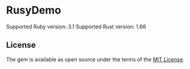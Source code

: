# RusyDemo

Supported Ruby version: 3.1
Supported Rust version: 1.66

## License

The gem is available as open source under the terms of the [MIT License](https://opensource.org/licenses/MIT).
